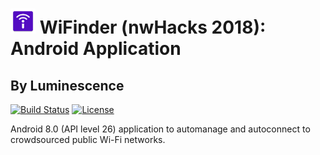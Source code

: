 # <img src="./img/logo.png" width="40"> WiFinder (nwHacks 2018): Android Application

## By Luminescence

[![Build Status](https://travis-ci.org/nwHacks2018/Android-App.svg?branch=master)](https://travis-ci.org/nwHacks2018/Android-App)
[![License](https://img.shields.io/github/license/mashape/apistatus.svg)](https://github.com/nwHacks2018/Android-App/blob/master/LICENSE)

Android 8.0 (API level 26) application to automanage and autoconnect to crowdsourced public Wi-Fi networks.
